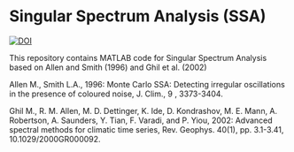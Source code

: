 # Singular Spectrum Analysis (SSA) 
[![DOI](https://zenodo.org/badge/853899626.svg)](https://zenodo.org/doi/10.5281/zenodo.13730737)

This repository contains MATLAB code for Singular Spectrum Analysis based on Allen and Smith (1996) and Ghil et al. (2002)

Allen M., Smith L.A., 1996: Monte Carlo SSA: Detecting irregular oscillations in the presence of coloured noise,  J. Clim.,  9 , 3373-3404. 

Ghil M., R. M. Allen, M. D. Dettinger, K. Ide, D. Kondrashov, M. E. Mann, A. Robertson, A. Saunders, Y. Tian, F. Varadi, and P. Yiou, 2002:  Advanced spectral methods for climatic time series, Rev. Geophys. 40(1), pp. 3.1-3.41, 10.1029/2000GR000092.
